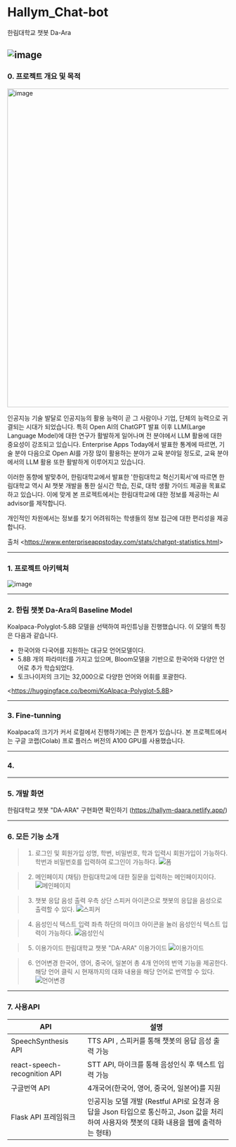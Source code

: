 # Hallym_Chat-bot
한림대학교 챗봇 Da-Ara

![image](https://github.com/Kimsuyeon0809/Hallym_Chat-bot/assets/171135177/46204ddc-5bb4-4632-81b6-9c52048e8922)
-----------------


### 0. 프로젝트 개요 및 목적

<img width="726" alt="image" src="https://github.com/Kimsuyeon0809/Hallym_Chat-bot/assets/171135177/01593c25-c215-4543-aa71-78d55f7629e2">

 인공지능 기술 발달로 인공지능의 활용 능력이 곧 그 사람이나 기업, 단체의 능력으로 귀결되는 시대가 되었습니다. 특히 Open AI의 ChatGPT 발표 이후 LLM(Large Language Model)에 대한 연구가 활발하게 일어나며 전 분야에서 LLM 활용에 대한 중요성이 강조되고 있습니다. Enterprise Apps Today에서 발표한 통계에 따르면, 기술 분야 다음으로 Open AI를 가장 많이 활용하는 분야가 교육 분야일 정도로, 교육 분야에서의 LLM 활용 또한 활발하게 이루어지고 있습니다.

 이러한 동향에 발맞추어, 한림대학교에서 발표한 '한림대학교 혁신기획서'에 따르면 한림대학교 역시 AI 챗봇 개발을 통한 실시간 학습, 진로, 대학 생활 가이드 제공을 목표로하고 있습니다. 이에 맞게 본 프로젝트에서는 한림대학교에 대한 정보를 제공하는 AI advisor를 제작합니다.

 개인적인 차원에서는 정보를 찾기 어려워하는 학생들의 정보 접근에 대한 편리성을 제공합니다.

출처 <<https://www.enterpriseappstoday.com/stats/chatgpt-statistics.html>>

-----------------
### 1. 프로젝트 아키텍쳐
![image](https://github.com/Kimsuyeon0809/Hallym_Chat-bot/assets/171135177/1928fbc4-3a6e-456c-b097-4eebf92cb4e1)

-----------------

### 2. 한림 챗봇 Da-Ara의 Baseline Model
 Koalpaca-Polyglot-5.8B 모델을 선택하여 파인튜닝을 진행했습니다. 이 모델의 특징은 다음과 같습니다.
   - 한국어와 다국어를 지원하는 대규모 언어모델이다.
   - 5.8B 개의 파라미터를 가지고 있으며, Bloom모델을 기반으로 한국어와 다양안 언어로 추가 학습되었다.
   - 토크나이저의 크기는 32,000으로 다양한 언어와 어휘를 포괄한다.
     
<<https://huggingface.co/beomi/KoAlpaca-Polyglot-5.8B>>

----------------
### 3. Fine-tunning

 Koalpaca의 크기가 커서 로컬에서 진행하기에는 큰 한계가 있습니다. 본 프로젝트에서는 구글 코랩(Colab) 프로 플러스 버전의 A100 GPU를 사용했습니다.

 -----------------------

 ### 4. 




 ------------------------


### 5. 개발 화면 
한림대학교 챗봇 "DA-ARA" 구현화면 확인하기
(https://hallym-daara.netlify.app/)

----------------

### 6. 모든 기능 소개
> 1. 로그인 및 회원가입
성명, 학번, 비밀번호, 학과 입력시 회원가입이 가능하다.
학번과 비밀번호를 입력하여 로그인이 가능하다.
![폼](https://github.com/Kimsuyeon0809/Hallym_Chat-bot/assets/108513967/4dd90a36-ca49-4719-9b47-3b0fb732c297)

> 2. 메인페이지 (채팅)
한림대학교에 대한 질문을 입력하는 메인페이지이다.
![메인페이지](https://github.com/Kimsuyeon0809/Hallym_Chat-bot/assets/108513967/8f8629c8-1ef8-4cd6-8f42-d368ba4ad14e)

> 3. 챗봇 응답 음성 출력
우측 상단 스피커 아이콘으로 챗봇의 응답을 음성으로 출력할 수 있다.
![스피커](https://github.com/Kimsuyeon0809/Hallym_Chat-bot/assets/108513967/982a6d6a-8dc7-4cd6-bb9d-a4604acb7a4a)

> 4. 음성인식 텍스트 입력
좌측 하단의 마이크 아이콘을 눌러 음성인식 텍스트 입력이 가능하다.
![음성인식](https://github.com/Kimsuyeon0809/Hallym_Chat-bot/assets/108513967/945be1b0-c9da-4557-a965-ca05c5be6abc)

> 5. 이용가이드
한림대학교 챗봇 "DA-ARA" 이용가이드 
![이용가이드](https://github.com/Kimsuyeon0809/Hallym_Chat-bot/assets/108513967/0fe0a3be-a9d6-4e91-8e72-3a7b99d0e5a7)

> 6. 언어변경
한국어, 영어, 중국어, 일본어 총 4개 언어의 번역 기능을 제공한다. 해당 언어 클릭 시 현재까지의 대화 내용을 해당 언어로 번역할 수 있다.
![언어변경](https://github.com/Kimsuyeon0809/Hallym_Chat-bot/assets/108513967/313c864d-8cf1-44c4-a6d9-ed1c3ec1b686)

----------------

### 7. 사용API
|API|설명|
|------|---|
|SpeechSynthesis API|TTS API , 스피커를 통해 챗봇의 응답 음성 출력 가능|
|react-speech-recognition API|STT API, 마이크를 통해 음성인식 후 텍스트 입력 가능|
|구글번역 API|4개국어(한국어, 영어, 중국어, 일본어)를 지원|
|Flask API 프레임워크|인공지능 모델 개발 (Restful API로 요청과 응답을 Json 타입으로 통신하고, Json 값을 처리하여 사용자와 챗봇의 대화 내용을 웹에 출력하는 형태)|
